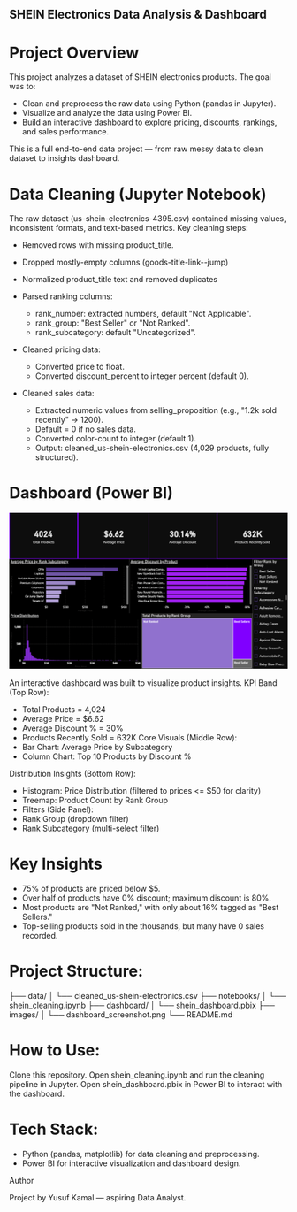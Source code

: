 ## SHEIN Electronics Data Analysis & Dashboard
# Project Overview

This project analyzes a dataset of SHEIN electronics products. The goal was to:

- Clean and preprocess the raw data using Python (pandas in Jupyter).
- Visualize and analyze the data using Power BI.
- Build an interactive dashboard to explore pricing, discounts, rankings, and sales performance.

This is a full end-to-end data project — from raw messy data to clean dataset to insights dashboard.

# Data Cleaning (Jupyter Notebook)

The raw dataset (us-shein-electronics-4395.csv) contained missing values, inconsistent formats, and text-based metrics. Key cleaning steps:

- Removed rows with missing product_title.
- Dropped mostly-empty columns (goods-title-link--jump)
- Normalized product_title text and removed duplicates
- Parsed ranking columns:

  - rank_number: extracted numbers, default "Not Applicable".
  - rank_group: "Best Seller" or "Not Ranked".
  - rank_subcategory: default "Uncategorized".

- Cleaned pricing data:
  - Converted price to float.
  - Converted discount_percent to integer percent (default 0).
- Cleaned sales data:

  - Extracted numeric values from selling_proposition (e.g., "1.2k sold recently" -> 1200).
  - Default = 0 if no sales data.
  - Converted color-count to integer (default 1).
  - Output: cleaned_us-shein-electronics.csv (4,029 products, fully structured).

# Dashboard (Power BI)

![SHEIN Electronics Dashboard](shein_electronics_dashboard.png)


An interactive dashboard was built to visualize product insights.
KPI Band (Top Row):
  - Total Products = 4,024
  - Average Price = $6.62
  - Average Discount % = 30%
  - Products Recently Sold = 632K
Core Visuals (Middle Row):
  - Bar Chart: Average Price by Subcategory
  - Column Chart: Top 10 Products by Discount %
  
Distribution Insights (Bottom Row):
  - Histogram: Price Distribution (filtered to prices <= $50 for clarity)
  - Treemap: Product Count by Rank Group
  - Filters (Side Panel):
  - Rank Group (dropdown filter)
  - Rank Subcategory (multi-select filter)

# Key Insights
- 75% of products are priced below $5.
- Over half of products have 0% discount; maximum discount is 80%.
- Most products are "Not Ranked," with only about 16% tagged as "Best Sellers."
- Top-selling products sold in the thousands, but many have 0 sales recorded.

# Project Structure:
├── data/
│   └── cleaned_us-shein-electronics.csv
├── notebooks/
│   └── shein_cleaning.ipynb
├── dashboard/
│   └── shein_dashboard.pbix
├── images/
│   └── dashboard_screenshot.png
└── README.md

# How to Use:
Clone this repository.
Open shein_cleaning.ipynb and run the cleaning pipeline in Jupyter.
Open shein_dashboard.pbix in Power BI to interact with the dashboard.

# Tech Stack:
- Python (pandas, matplotlib) for data cleaning and preprocessing.
- Power BI for interactive visualization and dashboard design.

Author

Project by Yusuf Kamal — aspiring Data Analyst.
